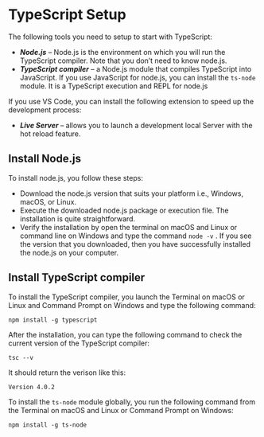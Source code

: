 # TypeScript Setup
The following tools you need to setup to start with TypeScript:
  * ***Node.js*** – Node.js is the environment on which you will run the TypeScript compiler. Note that you don’t need to know node.js.
  * ***TypeScript compiler*** – a Node.js module that compiles TypeScript into JavaScript. If you use JavaScript for node.js, you can install the `ts-node` module. It is a TypeScript execution and REPL for node.js
  
  If you use VS Code, you can install the following extension to speed up the development process:
  * ***Live Server*** – allows you to launch a development local Server with the hot reload feature.
  
  ## Install Node.js
  To install node.js, you follow these steps:
  * Download the node.js version that suits your platform i.e., Windows, macOS, or Linux.
  * Execute the downloaded node.js package or execution file. The installation is quite straightforward.
  * Verify the installation by open the terminal on macOS and Linux or command line on Windows and type the command `node -v` . If you see the version that you downloaded, then you have successfully installed the node.js on your computer.
  
  ## Install TypeScript compiler
  
  To install the TypeScript compiler, you launch the Terminal on macOS or Linux and Command Prompt on Windows and type the following command:
  
  ```
  npm install -g typescript
  ```
  
  After the installation, you can type the following command to check the current version of the TypeScript compiler:
  
  ```
  tsc --v
  ```
  It should return the verison like this:
  
  ```
  Version 4.0.2
  ```
  
  To install the `ts-node` module globally, you run the following command from the Terminal on macOS and Linux or Command Prompt on Windows:
  
  ```
  npm install -g ts-node
  ```
